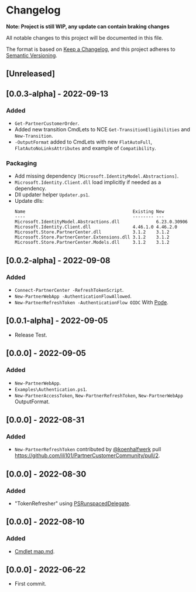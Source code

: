 # Changelog
**Note: Project is still WIP, any update can contain braking changes**

All notable changes to this project will be documented in this file.

The format is based on [Keep a Changelog](https://keepachangelog.com/en/1.0.0/),
and this project adheres to [Semantic Versioning](https://semver.org/spec/v2.0.0.html).

## [Unreleased]

## [0.0.3-alpha] - 2022-09-13
### Added
* `Get-PartnerCustomerOrder`.
* Added new transition CmdLets to NCE `Get-TransitionEligibilities` and `New-Transition`.
* `-OutputFormat` added to CmdLets with new `FlatAutoFull`, `FlatAutoNoLinksAttributes` and example of `Compatibility`.
### Packaging
* Add missing dependency `[Microsoft.IdentityModel.Abstractions]`.
* `Microsoft.Identity.Client.dll` load implicitly if needed as a dependency.
* Dll updater helper `Updater.ps1`.
* Update dlls:
    ```log
    Name                                         Existing New
    ----                                         -------- ---
    Microsoft.IdentityModel.Abstractions.dll              6.23.0.30906
    Microsoft.Identity.Client.dll                4.46.1.0 4.46.2.0
    Microsoft.Store.PartnerCenter.dll            3.1.2    3.1.2
    Microsoft.Store.PartnerCenter.Extensions.dll 3.1.2    3.1.2
    Microsoft.Store.PartnerCenter.Models.dll     3.1.2    3.1.2
    ```

## [0.0.2-alpha] - 2022-09-08
### Added
* `Connect-PartnerCenter -RefreshTokenScript`.
* `New-PartnerWebApp -AuthenticationFlowAllowed`.
* `New-PartnerRefreshToken -AuthenticationFlow OIDC` With [Pode](https://badgerati.github.io/Pode/).

## [0.0.1-alpha] - 2022-09-05
* Release Test.

## [0.0.0] - 2022-09-05
### Added
* `New-PartnerWebApp`.
* `Examples\Authentication.ps1`.
* `New-PartnerAccessToken`, `New-PartnerRefreshToken`, `New-PartnerWebApp` OutputFormat.

## [0.0.0] - 2022-08-31
### Added
* `New-PartnerRefreshToken` contributed by [@koenhalfwerk](https://github.com/koenhalfwerk) pull https://github.com/ili101/PartnerCustomerCommunity/pull/2.

## [0.0.0] - 2022-08-30
### Added
* "TokenRefresher" using [PSRunspacedDelegate](https://www.powershellgallery.com/packages/PSRunspacedDelegate/0.1).

## [0.0.0] - 2022-08-10
### Added
* [Cmdlet map.md](Cmdlet%20map.md).

## [0.0.0] - 2022-06-22
* First commit.